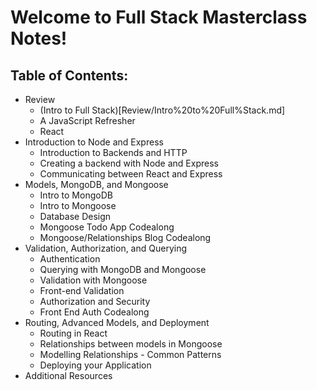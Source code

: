 # Welcome to Full Stack Masterclass Notes!

## Table of Contents:
* Review
    * (Intro to Full Stack)[Review/Intro\%20to\%20Full\%Stack.md]
    * A JavaScript Refresher
    * React
* Introduction to Node and Express
    * Introduction to Backends and HTTP
    * Creating a backend with Node and Express
    * Communicating between React and Express
* Models, MongoDB, and Mongoose
    * Intro to MongoDB
    * Intro to Mongoose
    * Database Design
    * Mongoose Todo App Codealong
    * Mongoose/Relationships Blog Codealong
* Validation, Authorization, and Querying
    * Authentication
    * Querying with MongoDB and Mongoose
    * Validation with Mongoose
    * Front-end Validation
    * Authorization and Security
    * Front End Auth Codealong
* Routing, Advanced Models, and Deployment
    * Routing in React
    * Relationships between models in Mongoose
    * Modelling Relationships - Common Patterns
    * Deploying your Application
* Additional Resources